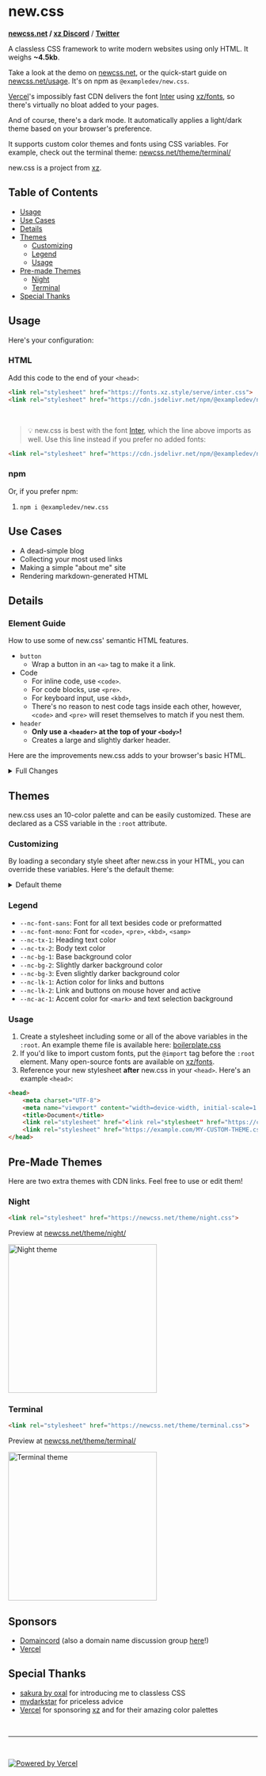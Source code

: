 # new.css

**[newcss.net](https://newcss.net) / [xz Discord](https://discord.gg/hhuuC4w)** / **[Twitter](https://twitter.com/example_dev)**

A classless CSS framework to write modern websites using only HTML. It weighs **~4.5kb**.

Take a look at the demo on [newcss.net](https://newcss.net/), or the quick-start guide on [newcss.net/usage](https://newcss.net/usage/). It's on npm as `@exampledev/new.css`.

[Vercel](https://vercel.com?utm_source=xz&amp;utm_campaign=new.css)'s impossibly fast CDN delivers the font [Inter](https://rsms.me/inter) using [xz/fonts](https://github.com/xz/fonts), so there's virtually no bloat added to your pages.

And of course, there's a dark mode. It automatically applies a light/dark theme based on your browser's preference.

It supports custom color themes and fonts using CSS variables. For example, check out the terminal theme: [newcss.net/theme/terminal/](https://newcss.net/theme/terminal/)

new.css is a project from [xz](https://xz.style).

## Table of Contents
- [Usage](#usage)
- [Use Cases](#use-cases)
- [Details](#details)
- [Themes](#themes)
    - [Customizing](#customizing)
    - [Legend](#legend)
    - [Usage](#usage)
- [Pre-made Themes](#pre-made-themes)
    - [Night](#night)
    - [Terminal](#terminal)
- [Special Thanks](#special-thanks)


## Usage

Here's your configuration:

### HTML

Add this code to the end of your `<head>`:
```html
<link rel="stylesheet" href="https://fonts.xz.style/serve/inter.css">
<link rel="stylesheet" href="https://cdn.jsdelivr.net/npm/@exampledev/new.css@1.1.2/new.min.css">
```

<br>

> 💡 new.css is best with the font [Inter](https://rsms.me/inter), which the line above imports as well. Use this line instead if you prefer no added fonts:

```html
<link rel="stylesheet" href="https://cdn.jsdelivr.net/npm/@exampledev/new.css@1.1.2/new.min.css">
```

### npm

Or, if you prefer npm:

1. `npm i @exampledev/new.css`

## Use Cases
- A dead-simple blog
- Collecting your most used links
- Making a simple "about me" site
- Rendering markdown-generated HTML

## Details
### Element Guide
How to use some of new.css' semantic HTML features.

- `button`
    - Wrap a button in an `<a>` tag to make it a link.
- Code
    - For inline code, use `<code>`.
    - For code blocks, use `<pre>`.
    - For keyboard input, use `<kbd>`,
    - There's no reason to nest code tags inside each other, however, `<code>` and `<pre>` will reset themselves to match if you nest them.
- `header`
    - **Only use a `<header>` at the top of your `<body>`!**
    - Creates a large and slightly darker header.

Here are the improvements new.css adds to your browser's basic HTML.

<details>
<summary>Full Changes</summary>

- **Global**
    - Slightly increase all text sizes
    - Use a less harsh color scheme
    - Use the Inter font, and if not possible, the system font
    - Redefine all margins to more sensible defaults
- `body`
    - Set a reasonable max width
    - Centered the body element, keeping left-alignment
- `abbr`
    - Question mark cursor on hover
- `blockquote`
    - Improved margins
    - Added background color
- `button`
    - Appears uniformly across browsers
    - Looks like a real button
- `code`
    - Added background color
    - Added outline stroke
- `details`
    - Looks more button-like with background color and link cursor on hover
- `h1`–`h6`
    - Uniform margins and padding
    - Tweaked font size
- `h1-h3`
    - Added thin bottom border line
- `hr`
    - Changed to single 1px line
- `kbd`
    - Looks like a real keyboard key
- `mark`
    - Added padding
    - Color follows theme
- `nav`
    - Added between-element margins
- `samp`
    - Ambiguous element, merged with `code`
- `table`
    - Basic styling to make cells more discernable
        - Border stroke across all cells
        - Alternating row background color
</details>

## Themes
new.css uses an 10-color palette and can be easily customized. These are declared as a CSS variable in the `:root` attribute.

### Customizing

By loading a secondary style sheet after new.css in your HTML, you can override these variables. Here's the default theme:

<details>
<summary>Default theme</summary>

```css
@import url('https://fonts.xz.style/serve/inter.css');

:root {
	--nc-font-sans: 'Inter', -apple-system, BlinkMacSystemFont, 'Segoe UI', Roboto, Oxygen, Ubuntu, Cantarell, 'Open Sans', 'Helvetica Neue', sans-serif, "Apple Color Emoji", "Segoe UI Emoji", "Segoe UI Symbol";
	--nc-font-mono: 'Courier New', Courier, 'Ubuntu Mono', 'Liberation Mono', monospace;
	--nc-tx-1: #000000;
	--nc-tx-2: #1A1A1A;
	--nc-bg-1: #FFFFFF;
	--nc-bg-2: #F6F8FA;
	--nc-bg-3: #E5E7EB;
	--nc-lk-1: #0070F3;
	--nc-lk-2: #0366D6;
	--nc-lk-tx: #FFFFFF;
	--nc-ac-1: #79FFE1;
    --nc-ac-tx: #0C4047;
}
```
</details>

### Legend

- `--nc-font-sans`: Font for all text besides code or preformatted
- `--nc-font-mono`: Font for `<code>`, `<pre>`, `<kbd>`, `<samp>`
- `--nc-tx-1`: Heading text color
- `--nc-tx-2`: Body text color
- `--nc-bg-1`: Base background color
- `--nc-bg-2`: Slightly darker background color
- `--nc-bg-3`: Even slightly darker background color
- `--nc-lk-1`: Action color for links and buttons
- `--nc-lk-2`: Link and buttons on mouse hover and active
- `--nc-ac-1`: Accent color for `<mark>` and text selection background

### Usage
1. Create a stylesheet including some or all of the above variables in the `:root`. An example theme file is available here: [boilerplate.css](https://newcss.net/theme/boilerplate.css)
2. If you'd like to import custom fonts, put the `@import` tag before the `:root` element. Many open-source fonts are available on [xz/fonts](https://github.com/xz/fonts).
3. Reference your new stylesheet **after** new.css in your `<head>`. Here's an example `<head>`:
```html
<head>
    <meta charset="UTF-8">
    <meta name="viewport" content="width=device-width, initial-scale=1.0">
    <title>Document</title>
    <link rel="stylesheet" href="<link rel="stylesheet" href="https://cdn.jsdelivr.net/npm/@exampledev/new.css@1.1.3/new.min.css">">
    <link rel="stylesheet" href="https://example.com/MY-CUSTOM-THEME.css">
</head>
```

## Pre-Made Themes
Here are two extra themes with CDN links. Feel free to use or edit them!

### Night
```html
<link rel="stylesheet" href="https://newcss.net/theme/night.css">
```

Preview at [newcss.net/theme/night/](https://newcss.net/theme/night/)

<img src="https://newcss.net/_assets/night.png" alt="Night theme" width="300px">

### Terminal
```html
<link rel="stylesheet" href="https://newcss.net/theme/terminal.css">
```

Preview at [newcss.net/theme/terminal/](https://newcss.net/theme/terminal/)

<img src="https://newcss.net/_assets/terminal.png" alt="Terminal theme" width="300px">

## Sponsors
- <a href="https://domaincord.org/?utm_source=xz&utm_campaign=new.css">Domaincord</a> (also a domain name discussion group <a href="https://discord.gg/239EP7G">here</a>!)
- <a href="https://vercel.com/?utm_source=xz&utm_campaign=new.css">Vercel</a>

## Special Thanks
- [sakura by oxal](https://github.com/oxalorg/sakura) for introducing me to classless CSS
- [mydarkstar](https://mydarkstar.net/) for priceless advice
- [Vercel](https://vercel.com/?utm_source=xz&utm_campaign=new.css) for sponsoring [xz](https://xz.style) and for their amazing color palettes

<br>
<hr>
<br>

<a href="https://vercel.com?utm_source=xz&amp;utm_campaign=new.css" target="_blank"><img src="https://vercel-badges.now.sh/powered-by-vercel.svg" alt="Powered by Vercel"></a>
